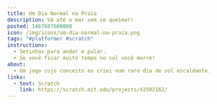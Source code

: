 ```yaml
---
title: Um Dia Normal na Praia
description: Vá até o mar sem se queimar!
posted: 1467687600000
icon: /img/icons/um-dia-normal-na-praia.png
tags: "#platformer #scratch"
instructions:
  - Setinhas para andar e pular.
  - Se você ficar muito tempo no sol você morre!
about:
  - Um jogo cujo conceito eu criei num raro dia de sol escaldante.
links:
  - text: Scratch
    link: https://scratch.mit.edu/projects/42502162/
---
```

<scratch url="https://scratch.mit.edu/projects/42502162/"></scratch>